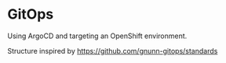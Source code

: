# GitOps
Using ArgoCD and targeting an OpenShift environment.

Structure inspired by https://github.com/gnunn-gitops/standards